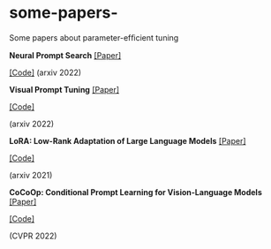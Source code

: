 # some-papers-
Some papers about parameter-efﬁcient tuning 

**Neural Prompt Search** 
[[Paper]](https://arxiv.org/pdf/2206.04673.pdf)

[[Code]](https://github.com/ZhangYuanhan-AI/NOAH)
(arxiv 2022)

**Visual Prompt Tuning**
[[Paper]](https://arxiv.org/pdf/2203.12119.pdf)

[[Code]](https://github.com/kmnp/vpt)

(arxiv 2022)

**LoRA: Low-Rank Adaptation of
Large Language Models**
[[Paper]](https://arxiv.org/pdf/2106.09685v1.pdf)

[[Code]](https://github.com/microsoft/LoRA)

(arxiv 2021)

**CoCoOp: Conditional Prompt Learning for Vision-Language Models**
[[Paper]](https://arxiv.org/pdf/2203.05557.pdf)

[[Code]](https://github.com/KaiyangZhou/CoOp)

(CVPR 2022)
